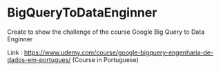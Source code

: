 # BigQueryToDataEnginner
Create to show the challenge of the course  Google Big Query to Data Enginner 

Link : https://www.udemy.com/course/google-bigquery-engenharia-de-dados-em-portugues/
(Course in Portuguese)
